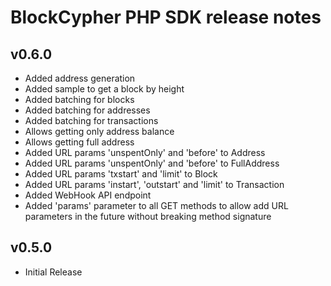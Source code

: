 BlockCypher PHP SDK release notes
=================================

v0.6.0
-----
* Added address generation
* Added sample to get a block by height
* Added batching for blocks
* Added batching for addresses
* Added batching for transactions
* Allows getting only address balance
* Allows getting full address
* Added URL params 'unspentOnly' and 'before' to Address
* Added URL params 'unspentOnly' and 'before' to FullAddress
* Added URL params 'txstart' and 'limit' to Block
* Added URL params 'instart', 'outstart' and 'limit' to Transaction
* Added WebHook API endpoint
* Added 'params' parameter to all GET methods to allow add URL parameters in the future without breaking method signature

v0.5.0
------
* Initial Release
